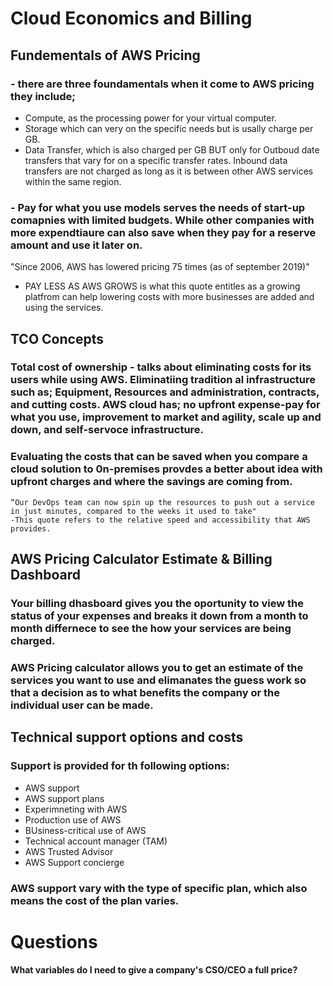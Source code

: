 # Cloud Economics and Billing

## Fundementals of AWS Pricing 
###  - there are three foundamentals when it come to AWS pricing they include; 

- Compute, as the processing power for your virtual computer.
- Storage which can very on the specific needs but is usally charge per GB.
- Data Transfer, which is also charged per GB BUT only for Outboud date transfers that vary for on a specific transfer rates. Inbound data transfers are not charged as long as it is between other AWS services within the same region.

### - Pay for what you use models serves the needs of start-up comapnies with limited budgets. While other companies with more expendtiaure can also save when they pay for a reserve amount and use it later on. 
  "Since 2006, AWS has lowered pricing 75 times (as of september 2019)"
  - PAY LESS AS AWS GROWS is what this quote entitles as a growing platfrom can help lowering costs with more businesses are added and using the services. 

## TCO Concepts 
### Total cost of ownership - talks about eliminating costs for its users while using AWS. Eliminatiing tradition al infrastructure such as; Equipment, Resources and administration, contracts, and cutting costs. AWS cloud has; no upfront expense-pay for what you use, improvement to market and agility, scale up and down, and self-servoce infrastructure.
### Evaluating the costs that can be saved when you compare a cloud solution to 0n-premises provdes a better about idea with upfront charges and where the savings are coming from. 
    “Our DevOps team can now spin up the resources to push out a service in just minutes, compared to the weeks it used to take"
    -This quote refers to the relative speed and accessibility that AWS provides. 
## AWS Pricing Calculator Estimate & Billing Dashboard
### Your billing dhasboard gives you the oportunity to view the status of your expenses and breaks it down from a month to month differnece to see the how your services are being charged. 
### AWS Pricing calculator allows you to get an estimate of the services you want to use and elimanates the guess work so that a decision as to what benefits the company or the individual user can be made. 

## Technical support options and costs 
### Support is provided for th following options: 
- AWS support
- AWS support plans
- Experimneting with AWS
- Production use of AWS
- BUsiness-critical use of AWS
- Technical account manager (TAM)
- AWS Trusted Advisor
- AWS Support concierge
### AWS support vary with the type of specific plan, which also means the cost of the plan varies. 

# Questions
#### What variables do I need to give a company's CSO/CEO a full price?


